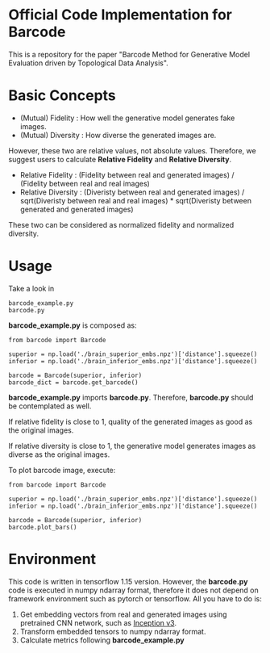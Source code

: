 # Official Code Implementation for Barcode
This is a repository for the paper "Barcode Method for Generative Model Evaluation driven by Topological Data Analysis".

# Basic Concepts

- (Mutual) Fidelity : How well the generative model generates fake images.
- (Mutual) Diversity : How diverse the generated images are.

However, these two are relative values, not absolute values. Therefore, we suggest users to calculate **Relative Fidelity** and **Relative Diversity**.

- Relative Fidelity : (Fidelity between real and generated images) / (Fidelity between real and real images)
- Relative Diversity : (Diveristy between real and generated images) / sqrt(Diveristy between real and real images) * sqrt(Diveristy between generated and generated images)


These two can be considered as normalized fidelity and normalized diversity.

# Usage

Take a look in

    barcode_example.py
    barcode.py

**barcode_example.py** is composed as:

```
from barcode import Barcode

superior = np.load('./brain_superior_embs.npz')['distance'].squeeze()
inferior = np.load('./brain_inferior_embs.npz')['distance'].squeeze()

barcode = Barcode(superior, inferior)
barcode_dict = barcode.get_barcode()
```

**barcode_example.py** imports **barcode.py**. Therefore, **barcode.py** should be contemplated as well.

If relative fidelity is close to 1, quality of the generated images as good as the original images.

If relative diversity is close to 1, the generative model generates images as diverse as the original images.


To plot barcode image, execute:

```
from barcode import Barcode

superior = np.load('./brain_superior_embs.npz')['distance'].squeeze()
inferior = np.load('./brain_inferior_embs.npz')['distance'].squeeze()

barcode = Barcode(superior, inferior)
barcode.plot_bars()
```

# Environment

This code is written in tensorflow 1.15 version. However, the **barcode.py** code is executed in numpy ndarray format, therefore it does not depend on framework environment such as pytorch or tensorflow. All you have to do is:

1. Get embedding vectors from real and generated images using pretrained CNN network, such as [Inception v3](https://www.cv-foundation.org/openaccess/content_cvpr_2016/papers/Szegedy_Rethinking_the_Inception_CVPR_2016_paper.pdf).
2. Transform embedded tensors to numpy ndarray format.
3. Calculate metrics following **barcode_example.py**
